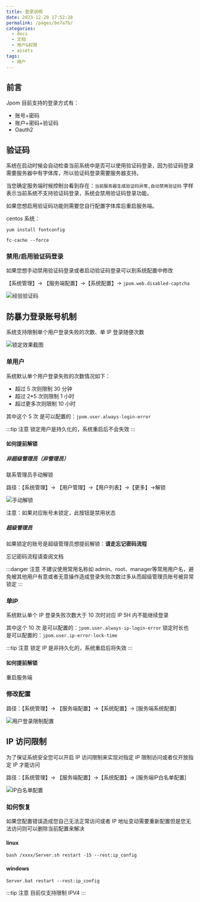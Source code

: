 ```yaml
---
title: 登录说明
date: 2023-12-20 17:52:28
permalink: /pages/be7a7b/
categories:
  - docs
  - 文档
  - 用户&权限
  - assets
tags:
  - 用户
---
```


## 前言

Jpom 目前支持的登录方式有：

- 账号+密码
- 账户+密码+验证码
- Oauth2

## 验证码

系统在启动时候会自动检查当前系统中是否可以使用验证码登录，因为验证码登录需要服务器中有字体库，所以验证码登录需要服务器支持。

当您确定服务端时候控制台看到存在：`当前服务器生成验证码异常,自动禁用验证码` 字样表示当前系统不支持验证码登录，系统会禁用验证码登录功能。

如果您想启用验证码功能则需要您自行配置字体库后重启服务端。

centos 系统：

```shell
yum install fontconfig

fc-cache --force
```

### 禁用/启用验证码登录

如果您想手动禁用验证码登录或者启动验证码登录可以到系统配置中修改

【系统管理】-> 【服务端配置】->【系统配置】-> `jpom.web.disabled-captcha`

![经验验证码](/images/user/b5e209f490534c949e550ce9508070d0.png)

##  防暴力登录账号机制

系统支持限制单个用户登录失败的次数、单 IP 登录随便次数

![锁定效果截图](/images/user/c12c4b93c41f4b84ad068d4e8529c3b3.png)

### 单用户

系统默认单个用户登录失败的次数情况如下：

- 超过 5 次则限制 30 分钟
- 超过 2*5 次则限制 1 小时
- 超过更多次则限制 10 小时

其中这个 5 次 是可以配置的：`jpom.user.always-login-error`

:::tip 注意
锁定用户是持久化的，系统重启后不会失效
:::

#### 如何提前解锁

##### 非超级管理员（非管理员）

联系管理员手动解锁

路径：【系统管理】-> 【用户管理】->【用户列表】->【更多】->解锁

![手动解锁](/images/user/b572790ea8564214a79280b37eae6aca.png)

注意：如果对应账号未锁定，此按钮是禁用状态

##### 超级管理员

如果锁定的账号是超级管理员想提前解锁：**请走忘记密码流程**

忘记密码流程请查阅文档

:::danger 注意
不建议使用常用名称如 admin、root、manager等常用用户名，避免被其他用户有意或者无意操作造成登录失败次数过多从而超级管理员账号被异常锁定
:::

### 单IP

系统默认单个 IP 登录失败次数大于 10 次时对应 IP 5H 内不能继续登录

其中这个 10 次 是可以配置的：`jpom.user.always-ip-login-error`
锁定时长也是可以配置的：`jpom.user.ip-error-lock-time`

:::tip 注意
锁定 IP 是非持久化的，系统重启后将失效
:::

#### 如何提前解锁

重启服务端

### 修改配置

路径：【系统管理】-> 【服务端配置】->【系统配置】-> [服务端系统配置]

![用户登录限制配置](/images/user/83dc151a388e4848b5d763571dcb044e.png)


## IP 访问限制

为了保证系统安全您可以开启 IP 访问限制来实现对指定 IP 限制访问或者仅开放指定 IP 才能访问

路径：【系统管理】-> 【服务端配置】->【系统配置】-> [服务端IP白名单配置]

![IP白名单配置](/images/user/0dcbcf30e4e24bea81810882e1271710.png)


### 如何恢复

如果您配置错误造成您自己无法正常访问或者 IP 地址变动需要重新配置但是您无法访问则可以删除当前配置来解决

#### linux 
```shell
bash /xxxx/Server.sh restart -15 --rest:ip_config
```

#### windows

```shell
Server.bat restart --rest:ip_config
```

:::tip 注意
目前仅支持限制 IPV4
:::


